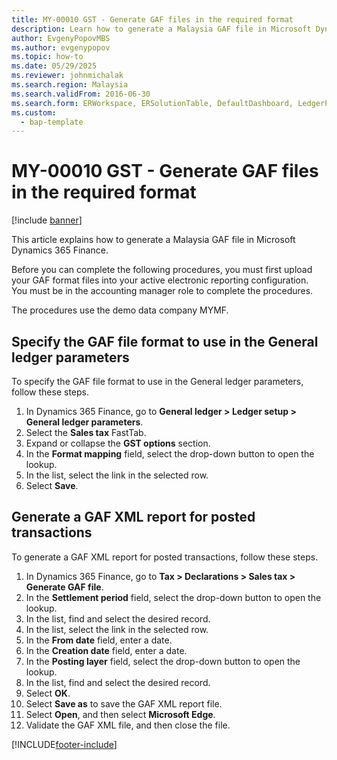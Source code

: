 ```yaml
--- 
title: MY-00010 GST - Generate GAF files in the required format
description: Learn how to generate a Malaysia GAF file in Microsoft Dynamics 365 Finance.
author: EvgenyPopovMBS
ms.author: evgenypopov
ms.topic: how-to
ms.date: 05/29/2025
ms.reviewer: johnmichalak    
ms.search.region: Malaysia
ms.search.validFrom: 2016-06-30
ms.search.form: ERWorkspace, ERSolutionTable, DefaultDashboard, LedgerParameters, EnumLookupForm_RU
ms.custom: 
  - bap-template
---
```


# MY-00010 GST - Generate GAF files in the required format

[!include [banner](../../includes/banner.md)]

This article explains how to generate a Malaysia GAF file in Microsoft Dynamics 365 Finance.

Before you can complete the following procedures, you must first upload your GAF format files into your active electronic reporting configuration. You must be in the accounting manager role to complete the procedures. 

The procedures use the demo data company MYMF.

## Specify the GAF file format to use in the General ledger parameters

To specify the GAF file format to use in the General ledger parameters, follow these steps.

1. In Dynamics 365 Finance, go to **General ledger \> Ledger setup \> General ledger parameters**.
1. Select the **Sales tax** FastTab.
1. Expand or collapse the **GST options** section.
1. In the **Format mapping** field, select the drop-down button to open the lookup.
1. In the list, select the link in the selected row.
1. Select **Save**.

## Generate a GAF XML report for posted transactions

To generate a GAF XML report for posted transactions, follow these steps.

1. In Dynamics 365 Finance, go to **Tax \> Declarations \> Sales tax \> Generate GAF file**.
1. In the **Settlement period** field, select the drop-down button to open the lookup.
1. In the list, find and select the desired record.
1. In the list, select the link in the selected row.
1. In the **From date** field, enter a date.
1. In the **Creation date** field, enter a date.
1. In the **Posting layer** field, select the drop-down button to open the lookup.
1. In the list, find and select the desired record.
1. Select **OK**. 
1. Select **Save as** to save the GAF XML report file.    
1. Select **Open**, and then select **Microsoft Edge**.
1. Validate the GAF XML file, and then close the file.    



[!INCLUDE[footer-include](../../../includes/footer-banner.md)]
